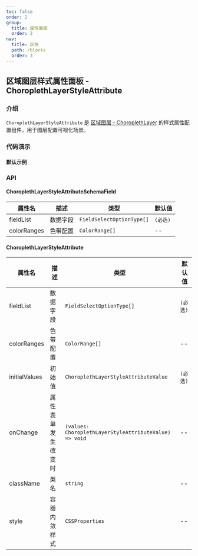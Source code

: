 ```yaml
---
toc: false
order: 2
group:
  title: 属性面板
  order: 2
nav:
  title: 区块
  path: /blocks
  order: 3
---
```


## 区域图层样式属性面板 - ChoroplethLayerStyleAttribute

### 介绍

`ChoroplethLayerStyleAttribute` 是 [区域图层 - ChoroplethLayer](/components/layers/composite-layers/choropleth-layer) 的样式属性配置组件，用于图层配置可视化场景。

### 代码演示

#### 默认示例

<code src="./demos/default.tsx" compact></code>

### API

#### ChoroplethLayerStyleAttributeSchemaField

| 属性名      | 描述     | 类型                      | 默认值   |
| ----------- | -------- | ------------------------- | -------- |
| fieldList   | 数据字段 | `FieldSelectOptionType[]` | `(必选)` |
| colorRanges | 色带配置 | `ColorRange[]`            | --       |

#### ChoroplethLayerStyleAttribute

| 属性名        | 描述               | 类型                                                   | 默认值   |
| ------------- | ------------------ | ------------------------------------------------------ | -------- |
| fieldList     | 数据字段           | `FieldSelectOptionType[]`                              | `(必选)` |
| colorRanges   | 色带配置           | `ColorRange[]`                                         | --       |
| initialValues | 初始值             | `ChoroplethLayerStyleAttributeValue`                   | `(必选)` |
| onChange      | 属性表单发生改变时 | `(values: ChoroplethLayerStyleAttributeValue) => void` | --       |
| className     | 类名               | `string`                                               | --       |
| style         | 容器内敛样式       | `CSSProperties`                                        | --       |
